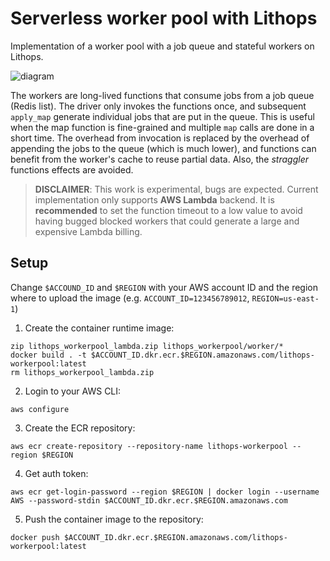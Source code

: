 # Serverless worker pool with Lithops

Implementation of a worker pool with a job queue and stateful workers on Lithops.

![diagram]("https://user-images.githubusercontent.com/33722759/116995522-745c8300-acda-11eb-8f5a-7702a4d657eb.png")

The workers are long-lived functions that consume jobs from a job queue (Redis list). The driver only invokes the functions once,
and subsequent `apply_map` generate individual jobs that are put in the queue. This is useful when the map function is fine-grained
and multiple `map` calls are done in a short time. The overhead from invocation is replaced by the overhead of appending the
jobs to the queue (which is much lower), and functions can benefit from the worker's cache to reuse partial data. Also, 
the *straggler* functions effects are avoided. 

> **DISCLAIMER**: This work is experimental, bugs are expected. Current implementation only supports **AWS Lambda** backend. 
> It is **recommended** to set the function timeout to a low value to avoid having bugged blocked workers that could generate a large and expensive Lambda billing.

## Setup

Change `$ACCOUND_ID` and `$REGION` with your AWS account ID and the region where to upload the image (e.g. `ACCOUNT_ID=123456789012`, `REGION=us-east-1`)

1. Create the container runtime image:
```
zip lithops_workerpool_lambda.zip lithops_workerpool/worker/*
docker build . -t $ACCOUNT_ID.dkr.ecr.$REGION.amazonaws.com/lithops-workerpool:latest
rm lithops_workerpool_lambda.zip
```

2. Login to your AWS CLI:

```
aws configure
```

3. Create the ECR repository:

```
aws ecr create-repository --repository-name lithops-workerpool --region $REGION
```

4. Get auth token:

```
aws ecr get-login-password --region $REGION | docker login --username AWS --password-stdin $ACCOUNT_ID.dkr.ecr.$REGION.amazonaws.com
```

5. Push the container image to the repository:

```
docker push $ACCOUNT_ID.dkr.ecr.$REGION.amazonaws.com/lithops-workerpool:latest
```







